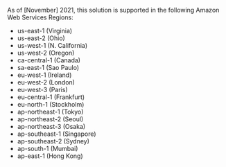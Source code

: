 As of [November] 2021, this solution is supported in the following Amazon Web Services Regions:

- us-east-1 (Virginia)
- us-east-2 (Ohio)  
- us-west-1 (N. California)
- us-west-2 (Oregon)  
- ca-central-1 (Canada) 
- sa-east-1 (Sao Paulo)
- eu-west-1 (Ireland)
- eu-west-2 (London)
- eu-west-3 (Paris)   
- eu-central-1 (Frankfurt)  
- eu-north-1 (Stockholm)
- ap-northeast-1 (Tokyo) 
- ap-northeast-2 (Seoul)  
- ap-northeast-3 (Osaka)
- ap-southeast-1 (Singapore)  
- ap-southeast-2 (Sydney)   
- ap-south-1 (Mumbai)  
- ap-east-1 (Hong Kong)

